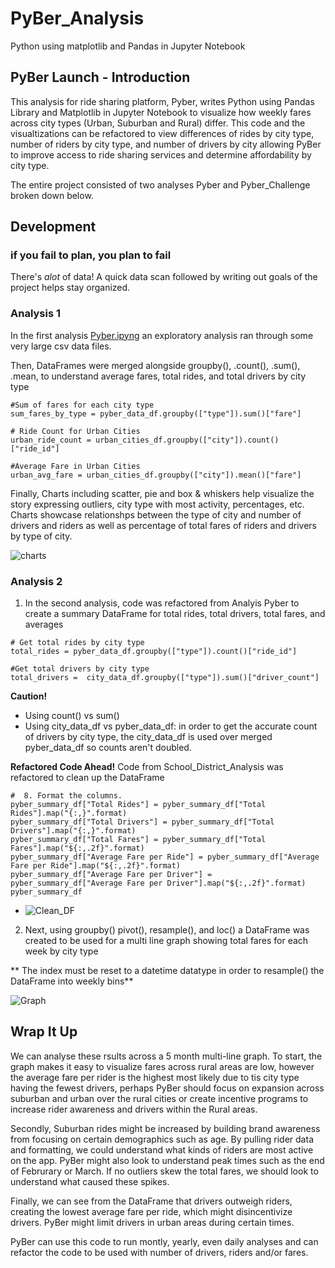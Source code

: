 # PyBer_Analysis
Python using matplotlib and Pandas in Jupyter Notebook

## PyBer Launch - Introduction
This analysis for ride sharing platform, Pyber, writes Python using Pandas Library and Matplotlib in Jupyter Notebook to visualize how weekly fares across city types (Urban, Suburban and Rural) differ. This code and the visualtizations can be refactored to view differences of rides by city type, number of riders by city type, and number of drivers by city allowing PyBer to improve access to ride sharing services and determine affordability by city type.

The entire project consisted of two analyses Pyber and Pyber_Challenge broken down below.

## Development
### if you fail to plan, you plan to fail
There's _alot_ of data! A quick data scan followed by writing out goals of the project helps stay organized. 

### Analysis 1
In the first analysis [Pyber.ipyng](http://localhost:8888/notebooks/PyBer_Analysis/Pyber.ipynb) an exploratory analysis ran through some very large csv data files.

Then, DataFrames were merged alongside groupby(), .count(), .sum(), .mean, to understand average fares, total rides, and total drivers by city type

```
#Sum of fares for each city type
sum_fares_by_type = pyber_data_df.groupby(["type"]).sum()["fare"]

# Ride Count for Urban Cities
urban_ride_count = urban_cities_df.groupby(["city"]).count()["ride_id"]

#Average Fare in Urban Cities
urban_avg_fare = urban_cities_df.groupby(["city"]).mean()["fare"]

```

Finally, Charts including scatter, pie and box & whiskers help visualize the story expressing outliers, city type with most activity, percentages, etc. Charts showcase relationshps between the type of city and number of drivers and riders as well as percentage of total fares of riders and drivers by type of city.


![charts](https://user-images.githubusercontent.com/79612565/115090829-c32caf00-9eca-11eb-95ba-50adc3868ac8.png)

### Analysis 2
1. In the second analysis, code was refactored from Analyis Pyber to create a summary DataFrame for total rides, total drivers, total fares, and averages

```
# Get total rides by city type
total_rides = pyber_data_df.groupby(["type"]).count()["ride_id"]

#Get total drivers by city type
total_drivers =  city_data_df.groupby(["type"]).sum()["driver_count"]

```

**Caution!** 
- Using count() vs sum()
- Using city_data_df vs pyber_data_df: in order to get the accurate count of drivers by city type, the city_data_df is used over merged pyber_data_df so counts aren't doubled.

**Refactored Code Ahead!** Code from School_District_Analysis was refactored to clean up the DataFrame

```
#  8. Format the columns.
pyber_summary_df["Total Rides"] = pyber_summary_df["Total Rides"].map("{:,}".format)
pyber_summary_df["Total Drivers"] = pyber_summary_df["Total Drivers"].map("{:,}".format)
pyber_summary_df["Total Fares"] = pyber_summary_df["Total Fares"].map("${:,.2f}".format)
pyber_summary_df["Average Fare per Ride"] = pyber_summary_df["Average Fare per Ride"].map("${:,.2f}".format)
pyber_summary_df["Average Fare per Driver"] = pyber_summary_df["Average Fare per Driver"].map("${:,.2f}".format)
pyber_summary_df
```

- ![Clean_DF](https://user-images.githubusercontent.com/79612565/115090845-d2136180-9eca-11eb-977d-ad78abf04781.png)

2. Next, using groupby() pivot(), resample(), and loc() a  DataFrame was created to be used for a multi line graph showing total fares for each week by city type 

** The index must be reset to a datetime datatype in order to resample() the DataFrame into weekly bins**

![Graph](https://user-images.githubusercontent.com/79612565/115090792-a8f2d100-9eca-11eb-8fcf-21565c52af1a.png)


## Wrap It Up
We can analyse these rsults across a 5 month multi-line graph. To start, the graph makes it easy to visualize fares across rural areas are low, however the average fare per rider is the highest most likely due to tis city type having the fewest drivers, perhaps PyBer should focus on expansion across suburban and urban over the rural cities or create incentive programs to increase rider awareness and drivers within the Rural areas.


Secondly, Suburban rides might be increased by building brand awareness from focusing on certain demographics such as age. By pulling rider data and formatting, we could understand what kinds of riders are most active on the app. PyBer might also look to understand peak times such as the end of Februrary or March. If no outliers skew the total fares, we should look to understand what caused these spikes.  

Finally, we can see from the DataFrame that drivers outweigh riders, creating the lowest average fare per ride, which might disincentivize drivers. PyBer might limit drivers in urban areas during certain times.

PyBer can use this code to run montly, yearly, even daily analyses and can refactor the code to be used with number  of drivers, riders and/or fares.
